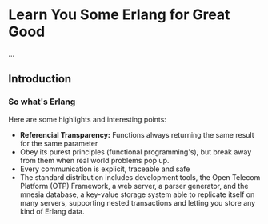 # Learn You Some Erlang for Great Good

...

## Introduction

### So what's Erlang

Here are some highlights and interesting points:

- **Referencial Transparency:** Functions always returning the same result for the same parameter
- Obey its purest principles (functional programming's), but break away from them when real world problems pop up.
- Every communication is explicit, traceable and safe
- The standard distribution includes development tools, the Open Telecom Platform (OTP) Framework, a web server, a parser generator, and the mnesia database, a key-value storage system able to replicate itself on many servers, supporting nested transactions and letting you store any kind of Erlang data.
